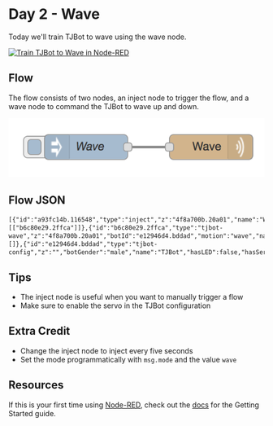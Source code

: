 # Day 2 - Wave

Today we'll train TJBot to wave using the wave node.

[![Train TJBot to Wave in Node-RED](http://img.youtube.com/vi/uE8pvLttipU/0.jpg)](http://www.youtube.com/watch?v=uE8pvLttipU&index=5&list=PLddOPkVMz1dtN3I_4JKava4GBLLXuUevV "Train TJBot to Wave in Node-RED")

## Flow

The flow consists of two nodes, an inject node to trigger the flow, and a wave node to command the TJBot to wave up and down.

![Wave Flow](assets/flow.png)

## Flow JSON
```
[{"id":"a93fc14b.116548","type":"inject","z":"4f8a700b.20a01","name":"Wave","topic":"","payload":"","payloadType":"date","repeat":"","crontab":"","once":false,"x":190,"y":200,"wires":[["b6c80e29.2ffca"]]},{"id":"b6c80e29.2ffca","type":"tjbot-wave","z":"4f8a700b.20a01","botId":"e12946d4.bddad","motion":"wave","name":"","x":340,"y":200,"wires":[]},{"id":"e12946d4.bddad","type":"tjbot-config","z":"","botGender":"male","name":"TJBot","hasLED":false,"hasServo":true}]
```

## Tips

* The inject node is useful when you want to manually trigger a flow
* Make sure to enable the servo in the TJBot configuration

## Extra Credit

* Change the inject node to inject every five seconds
* Set the mode programmatically with `msg.mode` and the value `wave`

## Resources

If this is your first time using [Node-RED](https://nodered.org/), check out the [docs](https://nodered.org/docs/) for the Getting Started guide.
